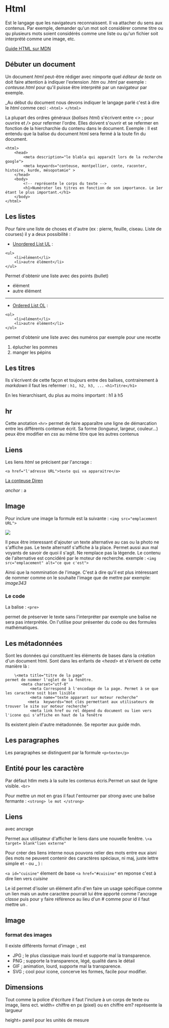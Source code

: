 # Html

Est le langage que les navigateurs reconnaissent. Il va attacher du sens aux contenus.
Par exemple, demander qu'un mot soit considérer comme titre ou qu plusieurs mots soient considérés comme une liste ou qu'un fichier soit interprété comme une image, etc.

[Guide HTML sur MDN](https://developer.mozilla.org/fr/docs/Apprendre/HTML/Introduction_%C3%A0_HTML)

## Débuter un document 

Un document _html_ peut-être rédiger avec nimporte quel _éditeur de texte_ on doit faire attention à indiquer l'extension _.htm_ ou _.html_ par exemple : _conteuse.html_ pour qu'il puisse être interprété par un navigateur par exemple.

_Au début du document nous devons indiquer le langage parlé c'est à dire le _html_ comme ceci : ```<html> </html>```

La plupart des ordres généraux (_balises html_) s'écrivent entre _<>_ ; pour ouvrire et _/>_ pour refermer l'ordre. Elles doivent s'ouvrir et se refermer en fonction de la hiercharchie du contenu dans le document. Exemple : Il est entendu que la balise du document html sera fermé à la toute fin du document. 

```
<html>
    <head>
        <meta description="le blabla qui apparaît lors de la recherche google">
        <meta keywords="conteuse, montpellier, conte, raconter, histoire, kurde, mésopotamie" >
    </head>
    <body>
        <!-- représente le corps du texte -->
        <h1>Numéroter les titres en fonction de son importance. Le 1er étant le plus important.</h1>
    </body>
</html>
```

## Les listes

Pour faire une liste de choses et d'autre (ex : pierre, feuille, ciseau. Liste de courses) il y a deux possibilité : 

- [Unordered List UL](https://developer.mozilla.org/fr/docs/Web/HTML/Element/ul) :
```
<ul>
    <li>élément</li>
    <li>autre élément</li>
</ul>
 ```
Permet d'obtenir une liste avec des points (bullet)
<ul>
    <li>élément</li>
    <li>autre élément</li>
</ul>

---

- [Ordered List OL](https://developer.mozilla.org/fr/docs/Web/HTML/Element/ol) :
```
<ol>
    <li>élément</li>
    <li>autre élément</li>
</ol>
 ```
permet d'obtenir une liste avec des numéros par exemple pour une recette

<ol>
    <li>éplucher les pommes</li>
    <li>manger les pépins</li>
</ol>

## Les titres

Ils s'écrivent de cette façon et toujours entre des balises, contrairement à _markdown_ il faut les refermer : 
```h1, h2, h3, ...```
```<h1>Titre</h1>```

 En les hierarchisant, du plus au moins important : h1 à h5
 
## hr

Cette anotation ```<hr>``` permet de faire apparaître une ligne de démarcation entre les différents contenue écrit. Sa forme (longueur, largeur, couleur...) peux être modifier en _css_ au même titre que les autres contenus

## Liens

Les liens _html_ se précisent par l'ancrage :

```<a href="l'adresse URL">texte qui va apparaitre</a>```

<a href="https://direnay.github.io/conteuse">La conteuse Diren</a>

_anchor_ : a

## Image

Pour inclure une image la formule est la suivante : 
```<img src="emplacement URL">```

<img src="https://gite.equisud.com/img/img_square_13.jpg">
 
Il peux être interessant d'ajouter un texte alternative au cas ou la photo ne s'affiche pas. Le texte alternatif s'affiche à la place. 
Permet aussi aux mal voyants de savoir de quoi il s'agit. Ne remplace pas la légende. 
Le contenu de l'alternative est concidéré par le moteur de recherche. 
exemple :
```<img src="emplacement" alt="ce que c'est">```

Ainsi que la nommination de l'image. C'est à dire qu'il est plus intéressant de nommer comme on le souhaite l'image que de mettre par exemple: _image343_

### Le code

La balise :
```<pre>```

permet de préserver le texte sans l'interpréter par exemple une balise ne sera pas interprétée.
On l'utilise pour présenter du code ou des formules mathématiques.
## Les métadonnées

Sont les données qui constituent les éléments de bases dans la création d'un document html.
Sont dans les enfants de _\<head>_ et s'érivent de cette manière là \:

```\<head>
    \<meta title="titre de la page"
permet de nommer l'oglet de la fenêtre. 
       <meta charset="utf-8"
           <meta Correspond à l'encodage de la page. Permet à se que les caractère soit bien lisible
           <meta name="texte apparant sur moteur recherche"
          <meta  keywords="mot clés permettant aux utilisateurs de trouver le site sur moteur recherche"
           <meta link href ou rel dépend du document ou lien vers l'icone qui s'affiche en haut de la fenêtre
``` 
Ils existent plein d'autre métadonnée. Se reporter aux guide mdn. 

## Les paragraphes

Les paragraphes se distinguent par la formule 
```<p>texte</p>```

## Entité pour les caractère

Par défaut htlm mets à la suite les contenus écris.Permet un saut de ligne visible. 
```<br>```

Pour mettre un mot en gras il faut l'entourner par _strong_ avec une balise fermante \:
```<strong> le mot </strong>```

## Liens
avec ancrage

Permet aux utilisateur d'afficher le liens dans une nouvelle fenêtre. 
```\<a target= blank"lien externe"```

Pour créer des liens interne nous pouvons relier des mots entre eux aisni (les mots ne peuvent contenir des caractères spéciaux, ni maj, juste lettre simple et - ou _ ) \:

```<a id="cuisine"``` élement de base
```<a href="#cuisine"``` en reponse c'est à dire lien vers _cuisine_

Le id permet d'isoler un élément afin d'en faire un usage spécifique comme un lien mais un autre caractère pourrait lui être apporté comme l'ancrage _classe_ puis pour y faire référence au lieu d'un # comme pour id il faut mettre un _._

## Image
### format des images
Il existe différents format d'image \:,  est 
- JPG ; le plus classique mais lourd et supporte mal la transparence.
- PNG ; supporte la transparence, légé, qualité dans le détail
- GIF ; animation, lourd, supporte mal la transparence. 
- SVG ; cool pour icone, concerve les formes, facile pour modifier. 

## Dimensions
Tout comme la police d'écriture il faut l'inclure à un corps de texte ou image, liens ect. 
width= chiffre en px (pixel) ou en chiffre em?
représente la largueur

height= pareil pour les unités de mesure
